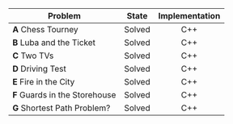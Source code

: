 | Problem        | State           | Implementation  |
 | ------------- |:---------------:| :--------------:|		
 | **A** Chess Tourney | Solved          | C++            |		
 | **B** Luba and the Ticket | Solved          | C++            |	
 | **C** Two TVs | Solved          | C++            |		 
 | **D** Driving Test | Solved          | C++            
 | **E** Fire in the City | Solved          | C++ |            
 | **F** Guards in the Storehouse | Solved          | C++            |
 | **G** Shortest Path Problem? | Solved          | C++            |
